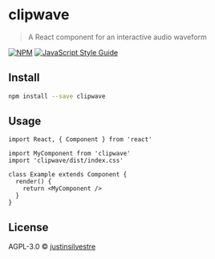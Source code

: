 # clipwave

> A React component for an interactive audio waveform

[![NPM](https://img.shields.io/npm/v/clipwave.svg)](https://www.npmjs.com/package/clipwave) [![JavaScript Style Guide](https://img.shields.io/badge/code_style-standard-brightgreen.svg)](https://standardjs.com)

## Install

```bash
npm install --save clipwave
```

## Usage

```tsx
import React, { Component } from 'react'

import MyComponent from 'clipwave'
import 'clipwave/dist/index.css'

class Example extends Component {
  render() {
    return <MyComponent />
  }
}
```

## License

AGPL-3.0 © [justinsilvestre](https://github.com/justinsilvestre)
